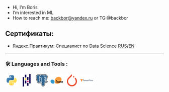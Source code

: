 -  Hi, I’m Boris
-  I’m interested in ML
- How to reach me: backbor@yandex.ru or TG:@backbor

## Сертификаты:
 - Яндекс.Практикум: Специалист по Data Science [RUS](https://github.com/backbor/backbor/blob/main/%D1%81ert/%D0%A1ertificate_RU_Bakalenko_2024-5844-004.pdf)/[EN](https://github.com/backbor/backbor/blob/main/%D1%81ert/%D0%A1ertificate_ENG_Bakalenko_2024-5844-004.pdf)

<!---
backbor/backbor is a ✨ special ✨ repository because its `README.md` (this file) appears on your GitHub profile.
You can click the Preview link to take a look at your changes.
--->
---

### :hammer_and_wrench: Languages and Tools :
<div>
  <img src="https://github.com/devicons/devicon/blob/master/icons/python/python-original.svg" title="pytnon" alt="pytnon" width="40" height="40"/>&nbsp;
  <img src="https://github.com/devicons/devicon/blob/master/icons/pandas/pandas-original.svg" title="pandas" alt="pandas" width="40" height="40"/>&nbsp;
  <img src="https://github.com/devicons/devicon/blob/master/icons/postgresql/postgresql-original.svg" title="pgSql" alt="pgSql" width="40" height="40"/>&nbsp;
  <img src="https://github.com/devicons/devicon/blob/master/icons/scikitlearn/scikitlearn-original.svg" title="scikitlearn" alt="scikitlearn" width="40" height="40"/>&nbsp;
  <img src="https://github.com/devicons/devicon/blob/master/icons/pytorch/pytorch-original.svg" alt="pytorch" alt="pytorch" width="40" height="40"/>&nbsp;
  <img src="https://github.com/devicons/devicon/blob/master/icons/tensorflow/tensorflow-original-wordmark.svg" title="tensorflow" alt="tensorflow " width="40" height="40"/>&nbsp;
</div>
